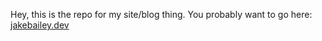 Hey, this is the repo for my site/blog thing. You probably want to go here:
[jakebailey.dev](https://jakebailey.dev/)
